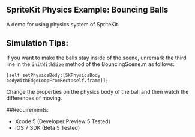 ## SpriteKit Physics Example: Bouncing Balls

A demo for using physics system of SpriteKit.

## Simulation Tips:

If you want to make the balls stay inside of the scene, unremark the third line in the `initWithSize` method of the BouncingScene.m as follows:

    [self setPhysicsBody:[SKPhysicsBody bodyWithEdgeLoopFromRect:self.frame]];
    
Change the properties on the physics body of the ball and then watch the differences of moving.

##Requirements:

* Xcode 5 (Developer Preview 5 Tested)
* iOS 7 SDK (Beta 5 Tested)
